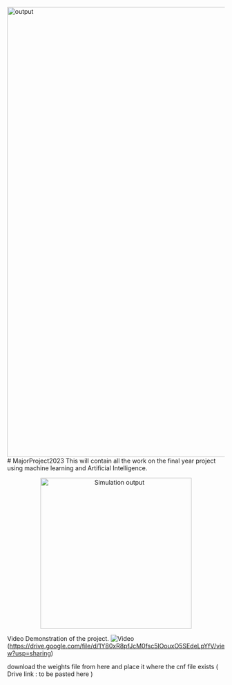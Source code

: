 <img width="1043" alt="output" src="https://github.com/shaaalaaam/MajorProject2023/assets/73836150/50a70d4e-2d90-46f9-8572-976a618255ad"># MajorProject2023
This will contain all the work on the final year project using machine learning and Artificial Intelligence.
<p align="center">
 <img height=350px src="./output.png" alt="Simulation output">
</p>


Video Demonstration of the project. 
![Video]([https://www.example.com/video-url](https://drive.google.com/file/d/1Y80xR8pfJcM0fsc5lOouxO5SEdeLpYfV/view?usp=sharing))
(https://drive.google.com/file/d/1Y80xR8pfJcM0fsc5lOouxO5SEdeLpYfV/view?usp=sharing)

download the weights file from here and place it where the cnf file exists ( Drive link : to be pasted here )
